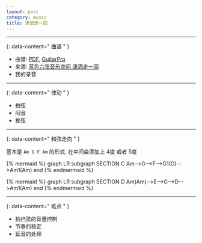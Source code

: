 ```yaml
---
layout: post
category: music
title: 潇洒走一回
---
```


--------
{: data-content=" 曲谱 " }

- 曲谱: [PDF](assets/doc/潇洒走一回2.pdf), [GuitarPro](assets/doc/潇洒走一回2.gp)
- 来源: [蓝色六弦音乐空间 潇洒走一回](https://www.bilibili.com/video/BV1Xx411r7zf)
- 我的录音

--------
{: data-content=" 律动 " }

- 拍弦
- 闷音
- 推弦

--------
{: data-content=" 和弦走向 " }

基本是 `Am G F Am` 的形式. 在中间会添加上 4度 或者 5度

{% mermaid %}
graph LR
    subgraph SECTION C
    Am-->G-->F-->G1(G)-->Am1(Am)
    end
{% endmermaid %}

{% mermaid %}
graph LR
    subgraph SECTION D
    Am(Am)-->E-->G-->D-->Am1(Am)
    end
{% endmermaid %}

--------
{: data-content=" 难点 " }

- 拍扫弦的音量控制
- 节奏的稳定
- 延音的处理
